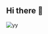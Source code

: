## Hi there 👋

<!--
**kursisiddiqsiddiq-ui/kursisiddiqsiddiq-ui** is a ✨ _special_ ✨ repository because its `README.md` (this file) appears on your GitHub profile.

Here are some ideas to get you started:

- 🔭 I’m currently working on ...
- 🌱 I’m currently learning ...
- 👯 I’m looking to collaborate on ...
- 🤔 I’m looking for help with ...
- 💬 Ask me about ...
- 📫 How to reach me: ...
- 😄 Pronouns: ...
- ⚡ Fun fact: ...
-->
![yy](https://media.giphy.com/media/v1.Y2lkPWVjZjA1ZTQ3eHV1bzcwczR1OGh2MmMyOHFvY3MyY3YxNHJ0Y2oxcTAxYjQ2ZDNtMCZlcD12MV9naWZzX3JlbGF0ZWQmY3Q9Zw/fTn01fiFdTd5pL60ln/giphy.gif)
